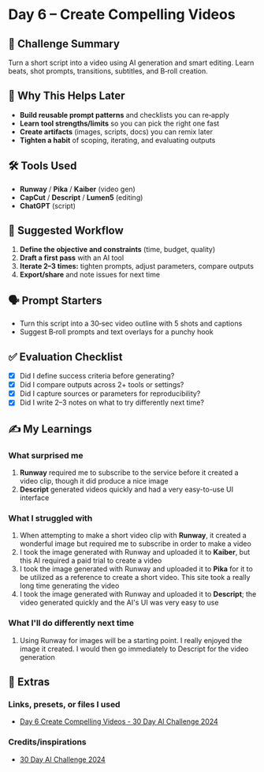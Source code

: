 # Day 6 – Create Compelling Videos

## 📝 Challenge Summary

Turn a short script into a video using AI generation and smart editing. Learn beats, shot prompts, transitions, subtitles, and B‑roll creation.

## 🧩 Why This Helps Later

- **Build reusable prompt patterns** and checklists you can re‑apply
- **Learn tool strengths/limits** so you can pick the right one fast
- **Create artifacts** (images, scripts, docs) you can remix later
- **Tighten a habit** of scoping, iterating, and evaluating outputs

## 🛠 Tools Used

- **Runway** / **Pika** / **Kaiber** (video gen)
- **CapCut** / **Descript** / **Lumen5** (editing)
- **ChatGPT** (script)

## 🧪 Suggested Workflow

1. **Define the objective and constraints** (time, budget, quality)
2. **Draft a first pass** with an AI tool
3. **Iterate 2–3 times:** tighten prompts, adjust parameters, compare outputs
4. **Export/share** and note issues for next time

## 🗣 Prompt Starters

- Turn this script into a 30‑sec video outline with 5 shots and captions
- Suggest B‑roll prompts and text overlays for a punchy hook

## ✅ Evaluation Checklist

- [x] Did I define success criteria before generating?
- [x] Did I compare outputs across 2+ tools or settings?
- [x] Did I capture sources or parameters for reproducibility?
- [x] Did I write 2–3 notes on what to try differently next time?

## ✍️ My Learnings

### What surprised me

1. **Runway** required me to subscribe to the service before it created a video clip, though it did produce a nice image
2. **Descript** generated videos quickly and had a very easy-to-use UI interface

### What I struggled with

1. When attempting to make a short video clip with **Runway**, it created a wonderful image but required me to subscribe in order to make a video
2. I took the image generated with Runway and uploaded it to **Kaiber**, but this AI required a paid trial to create a video
3. I took the image generated with Runway and uploaded it to **Pika** for it to be utilized as a reference to create a short video. This site took a really long time generating the video
4. I took the image generated with Runway and uploaded it to **Descript**; the video generated quickly and the AI's UI was very easy to use

### What I'll do differently next time

1. Using Runway for images will be a starting point. I really enjoyed the image it created. I would then go immediately to Descript for the video generation

## 📎 Extras

### Links, presets, or files I used

- [Day 6 Create Compelling Videos - 30 Day AI Challenge 2024](https://hotelemarketer.com/2024/03/21/day-6-create-compelling-videos-30-day-ai-challenge-2024/)

### Credits/inspirations

- [30 Day AI Challenge 2024](https://hotelemarketer.com/ai/30-day-ai-challenge-2024/)
